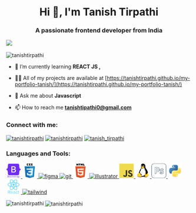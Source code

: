 <h1 align="center">Hi 👋, I'm Tanish Tirpathi</h1>
<h3 align="center">A passionate frontend developer from India</h3>
<img width="200px"align+"right" src="https://imgs.search.brave.com/2FwwT551w_ZR9dF1V8_fqTB82SqePkQ0OQrEP497-HA/rs:fit:860:0:0/g:ce/aHR0cHM6Ly9tZWRp/YTEudGVub3IuY29t/L20vNkstTTFBSnBa/dFFBQUFBQy9qYXJ2/aXMuZ2lm.gif">
<p align="left"> <img src="https://komarev.com/ghpvc/?username=tanishtirpathi&label=Profile%20views&color=0e75b6&style=flat" alt="tanishtirpathi" /> </p>

- 🌱 I’m currently learning **REACT JS ,**

- 👨‍💻 All of my projects are available at [https://tanishtirpathi.github.io/my-portfolio-tanish/](https://tanishtirpathi.github.io/my-portfolio-tanish/)

- 💬 Ask me about **Javascript**

- 📫 How to reach me **tanishtipathi0@gmail.com**

<h3 align="left">Connect with me:</h3>
<p align="left">
<a href="https://twitter.com/tanishtirpathi" target="blank"><img align="center" src="https://raw.githubusercontent.com/rahuldkjain/github-profile-readme-generator/master/src/images/icons/Social/twitter.svg" alt="tanishtirpathi" height="30" width="40" /></a>
<a href="https://linkedin.com/in/tanishtirpathi" target="blank"><img align="center" src="https://raw.githubusercontent.com/rahuldkjain/github-profile-readme-generator/master/src/images/icons/Social/linked-in-alt.svg" alt="tanishtirpathi" height="30" width="40" /></a>
<a href="https://instagram.com/tanish_tirpathi" target="blank"><img align="center" src="https://raw.githubusercontent.com/rahuldkjain/github-profile-readme-generator/master/src/images/icons/Social/instagram.svg" alt="tanish_tirpathi" height="30" width="40" /></a>
</p>

<h3 align="left">Languages and Tools:</h3>
<p align="left"> <a href="https://getbootstrap.com" target="_blank" rel="noreferrer"> <img src="https://raw.githubusercontent.com/devicons/devicon/master/icons/bootstrap/bootstrap-plain-wordmark.svg" alt="bootstrap" width="40" height="40"/> </a> <a href="https://www.w3schools.com/css/" target="_blank" rel="noreferrer"> <img src="https://raw.githubusercontent.com/devicons/devicon/master/icons/css3/css3-original-wordmark.svg" alt="css3" width="40" height="40"/> </a> <a href="https://www.figma.com/" target="_blank" rel="noreferrer"> <img src="https://www.vectorlogo.zone/logos/figma/figma-icon.svg" alt="figma" width="40" height="40"/> </a> <a href="https://git-scm.com/" target="_blank" rel="noreferrer"> <img src="https://www.vectorlogo.zone/logos/git-scm/git-scm-icon.svg" alt="git" width="40" height="40"/> </a> <a href="https://www.w3.org/html/" target="_blank" rel="noreferrer"> <img src="https://raw.githubusercontent.com/devicons/devicon/master/icons/html5/html5-original-wordmark.svg" alt="html5" width="40" height="40"/> </a> <a href="https://www.adobe.com/in/products/illustrator.html" target="_blank" rel="noreferrer"> <img src="https://www.vectorlogo.zone/logos/adobe_illustrator/adobe_illustrator-icon.svg" alt="illustrator" width="40" height="40"/> </a> <a href="https://developer.mozilla.org/en-US/docs/Web/JavaScript" target="_blank" rel="noreferrer"> <img src="https://raw.githubusercontent.com/devicons/devicon/master/icons/javascript/javascript-original.svg" alt="javascript" width="40" height="40"/> </a> <a href="https://www.linux.org/" target="_blank" rel="noreferrer"> <img src="https://raw.githubusercontent.com/devicons/devicon/master/icons/linux/linux-original.svg" alt="linux" width="40" height="40"/> </a> <a href="https://www.photoshop.com/en" target="_blank" rel="noreferrer"> <img src="https://raw.githubusercontent.com/devicons/devicon/master/icons/photoshop/photoshop-line.svg" alt="photoshop" width="40" height="40"/> </a> <a href="https://www.python.org" target="_blank" rel="noreferrer"> <img src="https://raw.githubusercontent.com/devicons/devicon/master/icons/python/python-original.svg" alt="python" width="40" height="40"/> </a> <a href="https://reactjs.org/" target="_blank" rel="noreferrer"> <img src="https://raw.githubusercontent.com/devicons/devicon/master/icons/react/react-original-wordmark.svg" alt="react" width="40" height="40"/> </a> <a href="https://tailwindcss.com/" target="_blank" rel="noreferrer"> <img src="https://www.vectorlogo.zone/logos/tailwindcss/tailwindcss-icon.svg" alt="tailwind" width="40" height="40"/> </a> </p>

<p><img align="left" src="https://github-readme-stats.vercel.app/api/top-langs?username=tanishtirpathi&show_icons=true&locale=en&layout=compact" alt="tanishtirpathi" /></p>

<p>&nbsp;<img align="center" src="https://github-readme-stats.vercel.app/api?username=tanishtirpathi&show_icons=true&locale=en" alt="tanishtirpathi" /></p>

